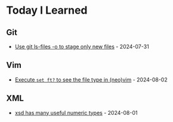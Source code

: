 # Today I Learned

## Git
- [Use git ls-files -o to stage only new files](git/git-add-ls-files-o.md) - 2024-07-31

## Vim
- [Execute `set ft?` to see the file type in (neo)vim](vim/set-ft.md) - 2024-08-02

## XML
- [xsd has many useful numeric types](xml/xsd-numeric-types.md) - 2024-08-01
